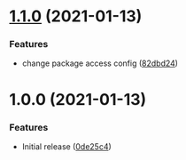 # [1.1.0](https://github.com/lollipop-onl/react-reactive-state/compare/v1.0.0...v1.1.0) (2021-01-13)


### Features

* change package access config ([82dbd24](https://github.com/lollipop-onl/react-reactive-state/commit/82dbd24c812c30c94863e196f57661f417cf9070))

# 1.0.0 (2021-01-13)


### Features

* Initial release ([0de25c4](https://github.com/lollipop-onl/react-reactive-state/commit/0de25c4e11222d8d59a51f2a8382f51369ba274e))

